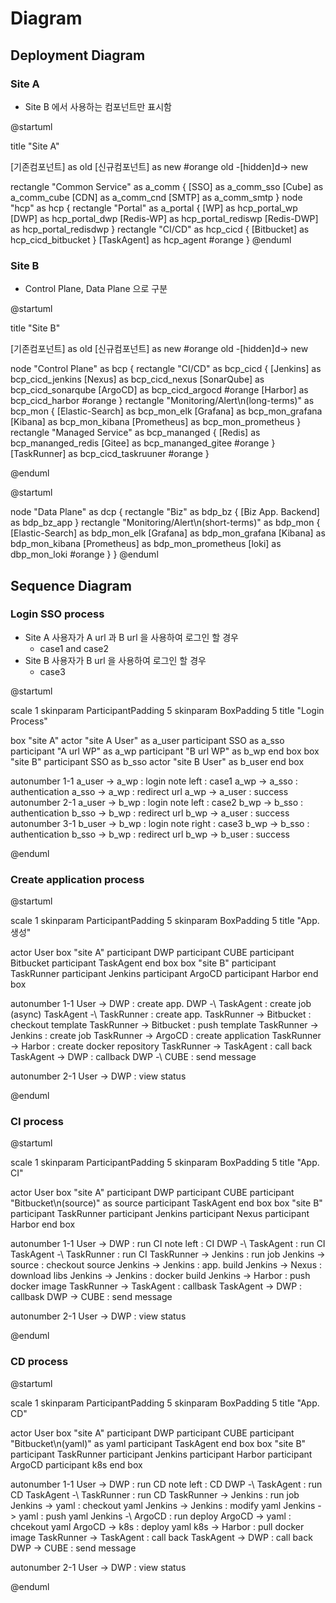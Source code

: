 # Diagram
## Deployment Diagram
### Site A
- Site B 에서 사용하는 컴포넌트만 표시함

@startuml

title "Site A"

[기존컴포넌트] as old
[신규컴포넌트] as new #orange
old -[hidden]d-> new

rectangle "Common Service" as a_comm {
    [SSO] as a_comm_sso
    [Cube] as a_comm_cube
    [CDN] as a_comm_cnd
    [SMTP] as a_comm_smtp
}
node "hcp" as hcp {
    rectangle "Portal" as a_portal {
        [WP] as hcp_portal_wp
        [DWP] as hcp_portal_dwp
        [Redis-WP] as hcp_portal_rediswp
        [Redis-DWP] as hcp_portal_redisdwp
    }
    rectangle "CI/CD" as hcp_cicd {
        [Bitbucket] as hcp_cicd_bitbucket
    }
    [TaskAgent] as hcp_agent #orange
}
@enduml

### Site B
- Control Plane, Data Plane 으로 구분

@startuml

title "Site B"

[기존컴포넌트] as old
[신규컴포넌트] as new #orange
old -[hidden]d-> new

node "Control Plane" as bcp {
    rectangle "CI/CD" as bcp_cicd {
        [Jenkins] as bcp_cicd_jenkins
        [Nexus] as bcp_cicd_nexus
        [SonarQube] as bcp_cicd_sonarqube
        [ArgoCD] as bcp_cicd_argocd #orange
        [Harbor] as bcp_cicd_harbor #orange
    }
    rectangle "Monitoring/Alert\n(long-terms)" as bcp_mon {
        [Elastic-Search] as bcp_mon_elk
        [Grafana] as bcp_mon_grafana
        [Kibana] as bcp_mon_kibana
        [Prometheus] as bcp_mon_prometheus
    }
    rectangle "Managed Service" as bcp_mananged {
        [Redis] as bcp_mananged_redis
        [Gitee] as bcp_mananged_gitee #orange
    }
    [TaskRunner] as bcp_cicd_taskruuner #orange
}

@enduml

@startuml

node "Data Plane" as dcp {
    rectangle "Biz" as bdp_bz {
        [Biz App. Backend] as bdp_bz_app
    }
    rectangle "Monitoring/Alert\n(short-terms)" as bdp_mon {
        [Elastic-Search] as bdp_mon_elk
        [Grafana] as bdp_mon_grafana
        [Kibana] as bdp_mon_kibana
        [Prometheus] as bdp_mon_prometheus
        [loki] as dbp_mon_loki #orange
    }
}
@enduml

## Sequence Diagram
### Login SSO process
- Site A 사용자가 A url 과 B url 을 사용하여 로그인 할 경우
    - case1 and case2
- Site B 사용자가 B url 을 사용하여 로그인 할 경우
    - case3

@startuml

scale 1
skinparam ParticipantPadding 5
skinparam BoxPadding 5
title "Login Process"

box "site A"
actor "site A User" as a_user
participant SSO as a_sso
participant "A url WP" as a_wp
participant "B url WP" as b_wp
end box
box "site B"
participant SSO as b_sso
actor "site B User" as b_user
end box

autonumber 1-1
a_user -> a_wp : login
note left : case1
a_wp -> a_sso : authentication
a_sso -> a_wp : redirect url
a_wp -> a_user : success
autonumber 2-1
a_user -> b_wp : login
note left : case2
b_wp -> b_sso : authentication
b_sso -> b_wp : redirect url
b_wp -> a_user : success
autonumber 3-1
b_user -> b_wp : login
note right : case3
b_wp -> b_sso : authentication
b_sso -> b_wp : redirect url
b_wp -> b_user : success

@enduml

### Create application process
@startuml

scale 1
skinparam ParticipantPadding 5
skinparam BoxPadding 5
title "App. 생성"

actor User
box "site A"
participant DWP
participant CUBE
participant Bitbucket
participant TaskAgent
end box
box "site B"
participant TaskRunner
participant Jenkins
participant ArgoCD
participant Harbor
end box

autonumber 1-1
User -> DWP : create app.
DWP -\ TaskAgent : create job (async)
TaskAgent -\ TaskRunner : create app.
TaskRunner -> Bitbucket : checkout template
TaskRunner -> Bitbucket : push template
TaskRunner -> Jenkins : create job
TaskRunner -> ArgoCD : create application
TaskRunner -> Harbor : create docker repository
TaskRunner -> TaskAgent : call back
TaskAgent -> DWP : callback
DWP -\ CUBE : send message

autonumber 2-1
User -> DWP : view status

@enduml

### CI process
@startuml

scale 1
skinparam ParticipantPadding 5
skinparam BoxPadding 5
title "App. CI"

actor User
box "site A"
participant DWP
participant CUBE
participant "Bitbucket\n(source)" as source
participant TaskAgent
end box
box "site B"
participant TaskRunner
participant Jenkins
participant Nexus
participant Harbor
end box

autonumber 1-1
User -> DWP : run CI
note left : CI
DWP -\ TaskAgent : run CI
TaskAgent -\ TaskRunner : run CI
TaskRunner -> Jenkins : run job
Jenkins -> source : checkout source
Jenkins -> Jenkins : app. build
Jenkins -> Nexus : download libs
Jenkins -> Jenkins : docker build
Jenkins -> Harbor : push docker image
TaskRunner -> TaskAgent : callbask
TaskAgent -> DWP : callbask
DWP -> CUBE : send message

autonumber 2-1
User -> DWP : view status

@enduml

### CD process
@startuml

scale 1
skinparam ParticipantPadding 5
skinparam BoxPadding 5
title "App. CD"

actor User
box "site A"
participant DWP
participant CUBE
participant "Bitbucket\n(yaml)" as yaml
participant TaskAgent
end box
box "site B"
participant TaskRunner
participant Jenkins
participant Harbor
participant ArgoCD
participant k8s
end box

autonumber 1-1
User -> DWP : run CD
note left : CD
DWP -\ TaskAgent : run CD
TaskAgent -\ TaskRunner : run CD
TaskRunner -> Jenkins : run job
Jenkins -> yaml : checkout yaml
Jenkins -> Jenkins : modify yaml
Jenkins -> yaml : push yaml
Jenkins -\ ArgoCD : run deploy
ArgoCD -> yaml : chcekout yaml
ArgoCD -> k8s : deploy yaml
k8s -> Harbor : pull docker image
TaskRunner -> TaskAgent : call back
TaskAgent -> DWP : call back
DWP -> CUBE : send message

autonumber 2-1
User -> DWP : view status

@enduml